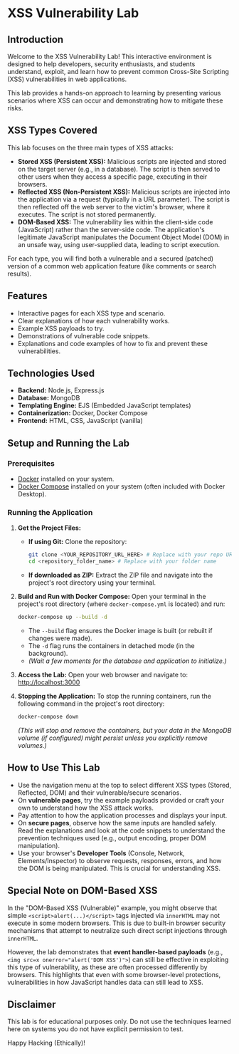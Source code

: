 # XSS Vulnerability Lab

## Introduction

Welcome to the XSS Vulnerability Lab! This interactive environment is designed to help developers, security enthusiasts, and students understand, exploit, and learn how to prevent common Cross-Site Scripting (XSS) vulnerabilities in web applications.

This lab provides a hands-on approach to learning by presenting various scenarios where XSS can occur and demonstrating how to mitigate these risks.

## XSS Types Covered

This lab focuses on the three main types of XSS attacks:

- **Stored XSS (Persistent XSS):** Malicious scripts are injected and stored on the target server (e.g., in a database). The script is then served to other users when they access a specific page, executing in their browsers.
- **Reflected XSS (Non-Persistent XSS):** Malicious scripts are injected into the application via a request (typically in a URL parameter). The script is then reflected off the web server to the victim's browser, where it executes. The script is not stored permanently.
- **DOM-Based XSS:** The vulnerability lies within the client-side code (JavaScript) rather than the server-side code. The application's legitimate JavaScript manipulates the Document Object Model (DOM) in an unsafe way, using user-supplied data, leading to script execution.

For each type, you will find both a vulnerable and a secured (patched) version of a common web application feature (like comments or search results).

## Features

- Interactive pages for each XSS type and scenario.
- Clear explanations of how each vulnerability works.
- Example XSS payloads to try.
- Demonstrations of vulnerable code snippets.
- Explanations and code examples of how to fix and prevent these vulnerabilities.

## Technologies Used

- **Backend:** Node.js, Express.js
- **Database:** MongoDB
- **Templating Engine:** EJS (Embedded JavaScript templates)
- **Containerization:** Docker, Docker Compose
- **Frontend:** HTML, CSS, JavaScript (vanilla)

## Setup and Running the Lab

### Prerequisites

- [Docker](https://www.docker.com/get-started) installed on your system.
- [Docker Compose](https://docs.docker.com/compose/install/) installed on your system (often included with Docker Desktop).

### Running the Application

1.  **Get the Project Files:**

    - **If using Git:** Clone the repository:
      ```bash
      git clone <YOUR_REPOSITORY_URL_HERE> # Replace with your repo URL
      cd <repository_folder_name> # Replace with your folder name
      ```
    - **If downloaded as ZIP:** Extract the ZIP file and navigate into the project's root directory using your terminal.

2.  **Build and Run with Docker Compose:**
    Open your terminal in the project's root directory (where `docker-compose.yml` is located) and run:

    ```bash
    docker-compose up --build -d
    ```

    - The `--build` flag ensures the Docker image is built (or rebuilt if changes were made).
    - The `-d` flag runs the containers in detached mode (in the background).
    - _(Wait a few moments for the database and application to initialize.)_

3.  **Access the Lab:**
    Open your web browser and navigate to:
    [http://localhost:3000](http://localhost:3000)

4.  **Stopping the Application:**
    To stop the running containers, run the following command in the project's root directory:
    ```bash
    docker-compose down
    ```
    _(This will stop and remove the containers, but your data in the MongoDB volume (if configured) might persist unless you explicitly remove volumes.)_

## How to Use This Lab

- Use the navigation menu at the top to select different XSS types (Stored, Reflected, DOM) and their vulnerable/secure scenarios.
- On **vulnerable pages**, try the example payloads provided or craft your own to understand how the XSS attack works.
- Pay attention to how the application processes and displays your input.
- On **secure pages**, observe how the same inputs are handled safely. Read the explanations and look at the code snippets to understand the prevention techniques used (e.g., output encoding, proper DOM manipulation).
- Use your browser's **Developer Tools** (Console, Network, Elements/Inspector) to observe requests, responses, errors, and how the DOM is being manipulated. This is crucial for understanding XSS.

## Special Note on DOM-Based XSS

In the "DOM-Based XSS (Vulnerable)" example, you might observe that simple `<script>alert(...)</script>` tags injected via `innerHTML` may not execute in some modern browsers. This is due to built-in browser security mechanisms that attempt to neutralize such direct script injections through `innerHTML`.

However, the lab demonstrates that **event handler-based payloads** (e.g., `<img src=x onerror="alert('DOM XSS')">`) can still be effective in exploiting this type of vulnerability, as these are often processed differently by browsers. This highlights that even with some browser-level protections, vulnerabilities in how JavaScript handles data can still lead to XSS.

## Disclaimer

This lab is for educational purposes only. Do not use the techniques learned here on systems you do not have explicit permission to test.

Happy Hacking (Ethically)!
